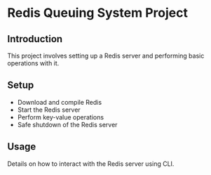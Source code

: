 # Redis Queuing System Project

## Introduction
This project involves setting up a Redis server and performing basic operations with it.

## Setup
- Download and compile Redis
- Start the Redis server
- Perform key-value operations
- Safe shutdown of the Redis server

## Usage
Details on how to interact with the Redis server using CLI.

